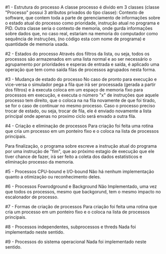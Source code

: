 #1 - Estrutura do processo
A classe processo é divido em 3 classes (classe "Processo" possui 3 atributos privados do tipo classe): Contexto de software, que contem toda a parte de gerenciamento de informações sobre o estado atual do processo como prioridade, instrução atual no programa e PID. Outra classe seria o contexto de memoria, onde gurda informações sobre  dados que, no caso real, estariam na memoria do computador como sequência de instruções, (no código esta com nome de programa) e quantidade de memoria usada.

#2 - Estados do processo
Através dos filtros da lista, ou seja, todos os processos são armazenados em uma lista normal e ao ser necessário o agrupamento por prioridades e esperas de entrada e saída, é aplicado uma operação que tem como saída filas de processos agrupados nesta forma.

#3 - Mudança de estado do processo
No caso de pronto para execução e vice-versa o simulador pega a fila que irá ser processada (gerada a partir dos filtros) e à executa coloca em um espaço de memoria fixo para processos em execução, e executa o número "x" de instruções que aquele processo tem direito, que o coloca na na fila novamente de que foi tirado, se for o caso de continuar no mesmo processo. Caso o processo preciso trocar de estado, ou seja, trocar de fila, ele é enviado novamente a lista principal onde apenas no proximo ciclo será envado a outra fila.

#4 - Criação e eliminação de processos
Para criação foi feita uma rotina que cria um processo em um ponteiro fixo e o coloca na lista de processos principais.

Para finalização, o programa sobre escreve a instrução atual do programa por uma instrução de "fim", que ao próximo estagio de execução que ele tiver chance de fazer, irá ser feito a coleta dos dados estatísticos e eliminação processo da memoria.

#5 - Processos CPU-bound e I/O-bound
Não há nenhum implementação quanto a otimização ou reconhecimento deles.

#6 - Processos Fowrodground e Background
Não Implementado, uma vez que todos os processos, mesmo que backgorund, tem o mesmo impacto no escalonador de processo.

#7 - Formas de criação de processos
Para criação foi feita uma rotina que cria um processo em um ponteiro fixo e o coloca na lista de processos principais.

#8 - Processos independentes, subprocessos e threds
Nada foi implementado neste sentido.

#9 - Processos do sistema operacional
Nada foi implementado neste sentido.
